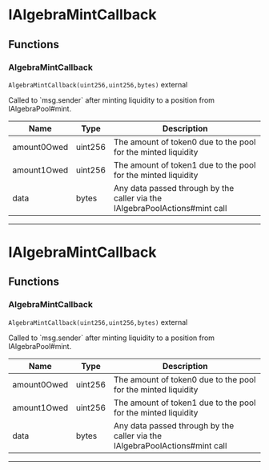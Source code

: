 

# IAlgebraMintCallback




## Functions
### AlgebraMintCallback


`AlgebraMintCallback(uint256,uint256,bytes)`  external

Called to &#x60;msg.sender&#x60; after minting liquidity to a position from IAlgebraPool#mint.



| Name | Type | Description |
| ---- | ---- | ----------- |
| amount0Owed | uint256 | The amount of token0 due to the pool for the minted liquidity |
| amount1Owed | uint256 | The amount of token1 due to the pool for the minted liquidity |
| data | bytes | Any data passed through by the caller via the IAlgebraPoolActions#mint call |




---




# IAlgebraMintCallback




## Functions
### AlgebraMintCallback


`AlgebraMintCallback(uint256,uint256,bytes)`  external

Called to &#x60;msg.sender&#x60; after minting liquidity to a position from IAlgebraPool#mint.



| Name | Type | Description |
| ---- | ---- | ----------- |
| amount0Owed | uint256 | The amount of token0 due to the pool for the minted liquidity |
| amount1Owed | uint256 | The amount of token1 due to the pool for the minted liquidity |
| data | bytes | Any data passed through by the caller via the IAlgebraPoolActions#mint call |




---


